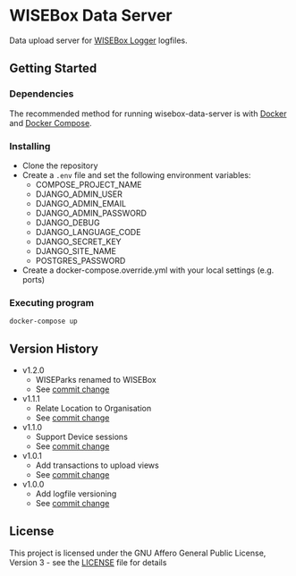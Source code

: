# WISEBox Data Server

Data upload server for
[WISEBox Logger](https://github.com/Horizon-WISEBox/wisebox-logger) logfiles.

## Getting Started

### Dependencies

The recommended method for running wisebox-data-server is with
[Docker](https://www.docker.com/) and
[Docker Compose](https://docs.docker.com/compose/).

### Installing

* Clone the repository
* Create a `.env` file and set the following environment variables:
  * COMPOSE_PROJECT_NAME
  * DJANGO_ADMIN_USER
  * DJANGO_ADMIN_EMAIL
  * DJANGO_ADMIN_PASSWORD
  * DJANGO_DEBUG
  * DJANGO_LANGUAGE_CODE
  * DJANGO_SECRET_KEY
  * DJANGO_SITE_NAME
  * POSTGRES_PASSWORD
* Create a docker-compose.override.yml with your local settings (e.g. ports)

### Executing program

```
docker-compose up
```

## Version History

* v1.2.0
  * WISEParks renamed to WISEBox
  * See [commit change](https://github.com/Horizon-WISEBox/wisebox-data-server/commit/b0e3934)
* v1.1.1
  * Relate Location to Organisation
  * See [commit change](https://github.com/Horizon-WISEBox/wisebox-data-server/commit/602a62d)
* v1.1.0
  * Support Device sessions
  * See [commit change](https://github.com/Horizon-WISEBox/wisebox-data-server/commit/97ddc76)
* v1.0.1
  * Add transactions to upload views
  * See [commit change](https://github.com/Horizon-WISEBox/wisebox-data-server/commit/162caa9)
* v1.0.0
  * Add logfile versioning
  * See [commit change](https://github.com/Horizon-WISEBox/wisebox-data-server/commit/b129348)

## License

This project is licensed under the GNU Affero General Public License, Version 3
\- see the [LICENSE](LICENSE) file for details
